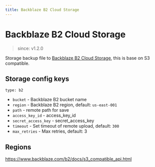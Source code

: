 ```yaml
---
title: Backblaze B2 Cloud Storage
---
```


# Backblaze B2 Cloud Storage

> since: v1.2.0

Storage backup file to [Backblaze B2 Cloud Storage](https://www.backblaze.com/b2), this is base on S3 compatible.

## Storage config keys

`type: b2`

- `bucket` - Backblaze B2 bucket name
- `region` - Backblaze B2 region, default: `us-east-001`
- `path` - remote path for save
- `access_key_id` - access_key_id
- `secret_access_key` - secret_access_key
- `timeout` - Set timeout of remote upload, default: `300`
- `max_retries` - Max retries, default: 3

## Regions

https://www.backblaze.com/b2/docs/s3_compatible_api.html

